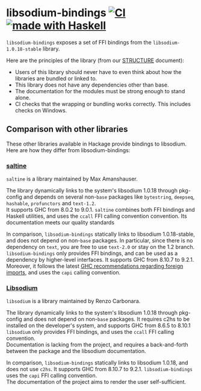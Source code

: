 # libsodium-bindings [![CI](https://github.com/haskell-cryptography/libsodium-bindings/actions/workflows/libsodium-bindings.yml/badge.svg)](https://github.com/haskell-cryptography/libsodium-bindings/actions/workflows/libsodium-bindings.yml) [![made with Haskell](https://img.shields.io/badge/Made%20in-Haskell-%235e5086?logo=haskell&style=flat-square)](https://haskell.org)

`libsodium-bindings` exposes a set of FFI bindings from the `libsodium-1.0.18-stable` library.

Here are the principles of the library (from our [STRUCTURE](https://github.com/haskell-cryptography/governance/blob/main/STRUCTURE.md) document):

  * Users of this library should never have to even think about how the libraries are bundled or linked to.
  * This library does not have any dependencies other than base. 
  * The documentation for the modules must be strong enough to stand alone.
  * CI checks that the wrapping or bundling works correctly. This includes checks on Windows.

## Comparison with other libraries

These other libraries available in Hackage provide bindings to libsodium. Here are how they differ from libsodium-bindings:

### [saltine](https://hackage.haskell.org/package/saltine)

`saltine` is a library maintained by Max Amanshauser.  

The library dynamically links to the system's libsodium 1.0.18 through pkg-config and depends on 
several non-`base` packages like `bytestring`, `deepseq`, `hashable`, `profunctors` and `text-1.2`.  
It supports GHC from 8.0.2 to 9.0.1.
`saltine` combines both FFI bindings and Haskell utilities, and uses the `ccall` FFI calling convention convention.
Its documentation meets our quality standards

In comparison, `libsodium-bindings` statically links to libsodium 1.0.18-stable, and does not depend on non-`base` packages.
In particular, since there is no dependency on `text`, you are free to use `text-2.0` or stay on the 1.2 branch.
`libsodium-bindings` only provides FFI bindings, and can be used as a dependency by higher-level interfaces.
It supports GHC from 8.10.7 to 9.2.1.
Moreover, it follows the latest
[GHC recommendations regarding foreign imports](https://www.haskell.org/ghc/blog/20210709-capi-usage.html#recommendations),
and uses the `capi` calling convention.

### [Libsodium](https://hackage.haskell.org/package/libsodium)

`libsodium` is  a library maintained by Renzo Carbonara.  

The library dynamically links to the system's libsodium 1.0.18 through pkg-config and does not depend on non-`base` packages.
It requires c2hs to be installed on the developer's system, and supports GHC from 8.6.5 to 8.10.1
`libsodium` only provides FFI bindings, and uses the `ccall` FFI calling convention.  
Documentation is lacking from the project, and requires a back-and-forth between the package and the libsodium documentation.

In comparison, `libsodium-bindings` statically links to libsodium 1.0.18, and does not use `c2hs`.
It supports GHC from 8.10.7 to 9.2.1.
`libsodium-bindings` uses the `capi` FFI calling convention.  
The documentation of the project aims to render the user self-sufficient.
